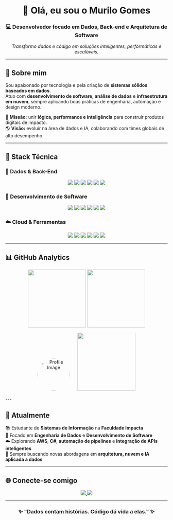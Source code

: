 <h1 align="center">👋 Olá, eu sou o Murilo Gomes</h1>

<h3 align="center">💻 Desenvolvedor focado em Dados, Back-end e Arquitetura de Software</h3>

<p align="center">
  <em>Transformo dados e código em soluções inteligentes, performáticas e escaláveis.</em>
</p>

---

## 🚀 Sobre mim

Sou apaixonado por tecnologia e pela criação de **sistemas sólidos baseados em dados**.  
Atuo com **desenvolvimento de software**, **análise de dados** e **infraestrutura em nuvem**, sempre aplicando boas práticas de engenharia, automação e design moderno.

🎯 **Missão:** unir **lógica, performance e inteligência** para construir produtos digitais de impacto.  
🌎 **Visão:** evoluir na área de dados e IA, colaborando com times globais de alto desempenho.

---

## 🧠 Stack Técnica

### 💾 Dados & Back-End
<p align="center">
  <img src="https://img.shields.io/badge/FastAPI-009688?style=for-the-badge&logo=fastapi&logoColor=white"/>
  <img src="https://img.shields.io/badge/Flask-000000?style=for-the-badge&logo=flask&logoColor=white"/>
  <img src="https://img.shields.io/badge/Python-3776AB?style=for-the-badge&logo=python&logoColor=white"/>
  <img src="https://img.shields.io/badge/C%23-239120?style=for-the-badge&logo=csharp&logoColor=white"/>
  <img src="https://img.shields.io/badge/MySQL-00758F?style=for-the-badge&logo=mysql&logoColor=white"/>
  <img src="https://img.shields.io/badge/Firebase-FFCA28?style=for-the-badge&logo=firebase&logoColor=black"/>
</p>

### 🧩 Desenvolvimento de Software
<p align="center">
  <img src="https://img.shields.io/badge/Node.js-43853D?style=for-the-badge&logo=node.js&logoColor=white"/>
  <img src="https://img.shields.io/badge/Next.js-000000?style=for-the-badge&logo=nextdotjs&logoColor=white"/>
  <img src="https://img.shields.io/badge/Angular.js-DD0031?style=for-the-badge&logo=angularjs&logoColor=white"/>
  <img src="https://img.shields.io/badge/JavaScript-F7DF1E?style=for-the-badge&logo=javascript&logoColor=black"/>
  <img src="https://img.shields.io/badge/TypeScript-3178C6?style=for-the-badge&logo=typescript&logoColor=white"/>
  <img src="https://img.shields.io/badge/Kotlin-7F52FF?style=for-the-badge&logo=kotlin&logoColor=white"/>
</p>

### ☁️ Cloud & Ferramentas
<p align="center">
  <img src="https://img.shields.io/badge/AWS-FF9900?style=for-the-badge&logo=amazonaws&logoColor=white"/>
  <img src="https://img.shields.io/badge/Jira-0052CC?style=for-the-badge&logo=jira&logoColor=white"/>
  <img src="https://img.shields.io/badge/Insomnia-4000BF?style=for-the-badge&logo=insomnia&logoColor=white"/>
  <img src="https://img.shields.io/badge/Figma-F24E1E?style=for-the-badge&logo=figma&logoColor=white"/>
  <img src="https://img.shields.io/badge/Git-E44C30?style=for-the-badge&logo=git&logoColor=white"/>
  <img src="https://img.shields.io/badge/Linux%20Mint-87CF3E?style=for-the-badge&logo=linuxmint&logoColor=white"/>
</p>

---

## 📊 GitHub Analytics

<p align="center">
  
  <img height="180em" src="https://github-readme-stats.vercel.app/api?username=Muhhzx&show_icons=true&theme=tokyonight&hide_border=true&include_all_commits=true&count_private=true"/>
  
 
  <img height="180em" src="https://github-readme-stats.vercel.app/api/top-langs/?username=Muhhzx&layout=compact&langs_count=8&theme=tokyonight&hide_border=true"/>
</p>

<p align="center">
  
  <img src="https://github.com/Muhhzx.png?size=200" alt="Profile Image" width="100" style="border-radius:50%; margin-right: 20px;">
  <img height="180em" src="https://github-readme-activity-graph.vercel.app/graph?username=Muhhzx&theme=react-dark&hide_border=true"/>
</p>
---

## 🎯 Atualmente

📚 Estudante de **Sistemas de Informação** na **Faculdade Impacta**  
🧩 Focado em **Engenharia de Dados** e **Desenvolvimento de Software**  
☁️ Explorando **AWS**, **C#**, **automação de pipelines** e **integração de APIs inteligentes**  
🧠 Sempre buscando novas abordagens em **arquitetura, nuvem e IA aplicada a dados**

---

## 🌐 Conecte-se comigo

<p align="center">
  <a href="https://www.linkedin.com/in/murilo-gomes-dev/" target="_blank">
    <img src="https://img.shields.io/badge/LinkedIn-0077b5?style=for-the-badge&logo=linkedin&logoColor=white"/>
  </a>
  <a href="mailto:murilogomes.dev@gmail.com" target="_blank">
    <img src="https://img.shields.io/badge/Gmail-D14836?style=for-the-badge&logo=gmail&logoColor=white"/>
  </a>
</p>

---

<h3 align="center">✨ "Dados contam histórias. Código dá vida a elas." ✨</h3>

<!-- ────────────────────────────────────────────────────────────── -->
